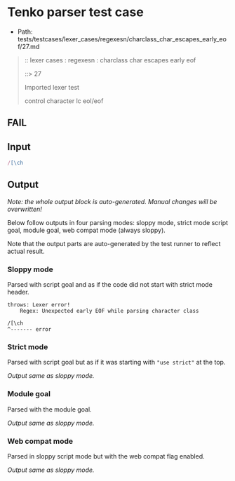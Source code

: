 # Tenko parser test case

- Path: tests/testcases/lexer_cases/regexesn/charclass_char_escapes_early_eof/27.md

> :: lexer cases : regexesn : charclass char escapes early eof
>
> ::> 27
>
> Imported lexer test
>
> control character lc eol/eof

## FAIL

## Input

`````js
/[\ch
`````

## Output

_Note: the whole output block is auto-generated. Manual changes will be overwritten!_

Below follow outputs in four parsing modes: sloppy mode, strict mode script goal, module goal, web compat mode (always sloppy).

Note that the output parts are auto-generated by the test runner to reflect actual result.

### Sloppy mode

Parsed with script goal and as if the code did not start with strict mode header.

`````
throws: Lexer error!
    Regex: Unexpected early EOF while parsing character class

/[\ch
^------- error
`````

### Strict mode

Parsed with script goal but as if it was starting with `"use strict"` at the top.

_Output same as sloppy mode._

### Module goal

Parsed with the module goal.

_Output same as sloppy mode._

### Web compat mode

Parsed in sloppy script mode but with the web compat flag enabled.

_Output same as sloppy mode._
